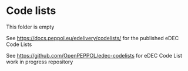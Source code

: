 # Code lists

This folder is empty

See https://docs.peppol.eu/edelivery/codelists/ for the published eDEC Code Lists

See https://github.com/OpenPEPPOL/edec-codelists for eDEC Code List work in progress repository

